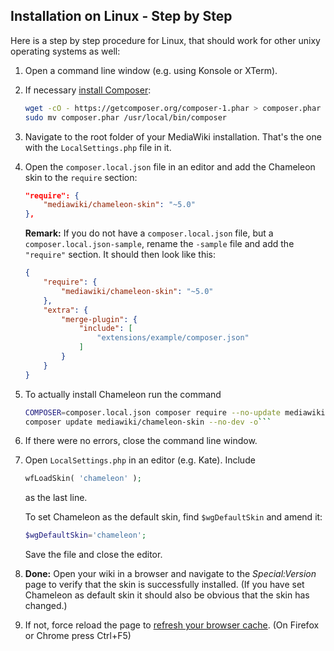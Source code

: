 ## Installation on Linux - Step by Step

Here is a step by step procedure for Linux, that should work for other unixy
operating systems as well:

1. Open a command line window (e.g. using Konsole or XTerm).
2. If necessary [install Composer][]:
    ``` sh
    wget -cO - https://getcomposer.org/composer-1.phar > composer.phar
    sudo mv composer.phar /usr/local/bin/composer
    ```
3. Navigate to the root folder of your MediaWiki installation. That's the one
   with the `LocalSettings.php` file in it.
4. Open the `composer.local.json` file in an editor and add the Chameleon skin
   to the `require` section:
   ``` json
   "require": {
       "mediawiki/chameleon-skin": "~5.0"
   },
   ```

   **Remark:** If you do not have a `composer.local.json` file, but a
   `composer.local.json-sample`, rename the `-sample` file and add the
   `"require"` section. It should then look like this:
   ``` json
   {
       "require": {
           "mediawiki/chameleon-skin": "~5.0"
       },
       "extra": {
           "merge-plugin": {
               "include": [
                   "extensions/example/composer.json"
               ]
           }
       }
   }
   ```

5. To actually install Chameleon run the command
   ```bash
   COMPOSER=composer.local.json composer require --no-update mediawiki/chameleon-skin:~3.0
   composer update mediawiki/chameleon-skin --no-dev -o```
6. If there were no errors, close the command line window.
7. Open `LocalSettings.php` in an editor (e.g. Kate). Include
   ```php
   wfLoadSkin( 'chameleon' );
   ```
   as the last line.

   To set Chameleon as the default skin, find `$wgDefaultSkin` and amend it:
   ```php
   $wgDefaultSkin='chameleon';
   ```

   Save the file and close the editor.

8. __Done:__ Open your wiki in a browser and navigate to the _Special:Version_
   page to verify that the skin is successfully installed. (If you have set
   Chameleon as default skin it should also be obvious that the skin has
   changed.)

9. If not, force reload the page to [refresh your browser cache][cache-refresh].
   (On Firefox or Chrome press Ctrl+F5)

[Install Composer]: https://getcomposer.org/doc/00-intro.md#installation-nix
[cache-refresh]: http://www.refreshyourcache.com/en/home/
